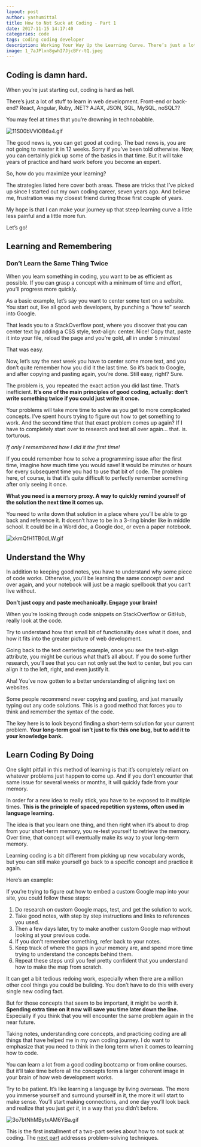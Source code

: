 ```yaml
---
layout: post
author: yashumittal
title: How to Not Suck at Coding - Part 1
date: 2017-11-15 14:17:40
categories: code
tags: coding coding developer
description: Working Your Way Up the Learning Curve. There’s just a lot of stuff to learn in web development. Front-end or back-end? React, Angular, Ruby, .NET? AJAX, JSON, SQL, MySQL, noSQL??
image: 1_7aJPlxn8gwhI7JjcBFr-tQ.jpeg
---
```


## Coding is damn hard.

When you’re just starting out, coding is hard as hell.

There’s just a lot of stuff to learn in web development. Front-end or back-end? React, Angular, Ruby, .NET? AJAX, JSON, SQL, MySQL, noSQL??

You may feel at times that you’re drowning in technobabble.

![11S00bVViOB6a4.gif](//blog.codecarrot.net/images/11S00bVViOB6a4.gif)

The good news is, you can get good at coding. The bad news is, you are not going to master it in 12 weeks. Sorry if you’ve been told otherwise. Now, you can certainly pick up some of the basics in that time. But it will take years of practice and hard work before you become an expert.

So, how do you maximize your learning?

The strategies listed here cover both areas. These are tricks that I’ve picked up since I started out my own coding career, seven years ago. And believe me, frustration was my closest friend during those first couple of years.

My hope is that I can make your journey up that steep learning curve a little less painful and a little more fun.

Let’s go!

## Learning and Remembering

### Don’t Learn the Same Thing Twice

When you learn something in coding, you want to be as efficient as possible. If you can grasp a concept with a minimum of time and effort, you’ll progress more quickly.

As a basic example, let’s say you want to center some text on a website. You start out, like all good web developers, by punching a “how to” search into Google.

That leads you to a StackOverflow post, where you discover that you can center text by adding a CSS style, text-align: center. Nice! Copy that, paste it into your file, reload the page and you’re gold, all in under 5 minutes!

That was easy.

Now, let’s say the next week you have to center some more text, and you don’t quite remember how you did it the last time. So it’s back to Google, and after copying and pasting again, you’re done. Still easy, right? Sure.

The problem is, you repeated the exact action you did last time. That’s inefficient. **It’s one of the main principles of good coding, actually: don’t write something twice if you could just write it once.**

Your problems will take more time to solve as you get to more complicated concepts. I’ve spent hours trying to figure out how to get something to work. And the second time that that exact problem comes up again? If I have to completely start over to research and test all over again… that. is. torturous.

*If only I remembered how I did it the first time!*

If you could remember how to solve a programming issue after the first time, imagine how much time you would save! It would be minutes or hours for every subsequent time you had to use that bit of code.
The problem here, of course, is that it’s quite difficult to perfectly remember something after only seeing it once.

**What you need is a memory proxy. A way to quickly remind yourself of the solution the next time it comes up.**

You need to write down that solution in a place where you’ll be able to go back and reference it. It doesn’t have to be in a 3-ring binder like in middle school. It could be in a Word doc, a Google doc, or even a paper notebook.

![xkmQfH1TB0dLW.gif](//blog.codecarrot.net/images/xkmQfH1TB0dLW.gif)

## Understand the Why

In addition to keeping good notes, you have to understand why some piece of code works. Otherwise, you’ll be learning the same concept over and over again, and your notebook will just be a magic spellbook that you can’t live without.

**Don’t just copy and paste mechanically. Engage your brain!**

When you’re looking through code snippets on StackOverflow or GitHub, really look at the code.

Try to understand how that small bit of functionality does what it does, and how it fits into the greater picture of web development.

Going back to the text centering example, once you see the text-align attribute, you might be curious what that’s all about. If you do some further research, you’ll see that you can not only set the text to center, but you can align it to the left, right, and even justify it.

Aha! You’ve now gotten to a better understanding of aligning text on websites.

Some people recommend never copying and pasting, and just manually typing out any code solutions. This is a good method that forces you to think and remember the syntax of the code.

The key here is to look beyond finding a short-term solution for your current problem. **Your long-term goal isn’t just to fix this one bug, but to add it to your knowledge bank.**

## Learn Coding By Doing

One slight pitfall in this method of learning is that it’s completely reliant on whatever problems just happen to come up. And if you don’t encounter that same issue for several weeks or months, it will quickly fade from your memory.

In order for a new idea to really stick, you have to be exposed to it multiple times. **This is the principle of spaced repetition systems, often used in language learning.**

The idea is that you learn one thing, and then right when it’s about to drop from your short-term memory, you re-test yourself to retrieve the memory. Over time, that concept will eventually make its way to your long-term memory.

Learning coding is a bit different from picking up new vocabulary words, but you can still make yourself go back to a specific concept and practice it again.

Here’s an example:

If you’re trying to figure out how to embed a custom Google map into your site, you could follow these steps:

1. Do research on custom Google maps, test, and get the solution to work.
2. Take good notes, with step by step instructions and links to references you used.
3. Then a few days later, try to make another custom Google map without looking at your previous code.
4. If you don’t remember something, refer back to your notes.
5. Keep track of where the gaps in your memory are, and spend more time trying to understand the concepts behind them.
6. Repeat these steps until you feel pretty confident that you understand how to make the map from scratch.

It can get a bit tedious redoing work, especially when there are a million other cool things you could be building. You don’t have to do this with every single new coding fact.

But for those concepts that seem to be important, it might be worth it. **Spending extra time on it now will save you time later down the line.** Especially if you think that you will encounter the same problem again in the near future.

Taking notes, understanding core concepts, and practicing coding are all things that have helped me in my own coding journey. I do want to emphasize that you need to think in the long term when it comes to learning how to code.

You can learn a lot from a good coding bootcamp or from online courses. But it’ll take time before all the concepts form a larger coherent image in your brain of how web development works.

Try to be patient. It’s like learning a language by living overseas. The more you immerse yourself and surround yourself in it, the more it will start to make sense. You’ll start making connections, and one day you’ll look back and realize that you just *get it*, in a way that you didn’t before.

![3o7btNhMBytxAM6YBa.gif](//blog.codecarrot.net/images/3o7btNhMBytxAM6YBa.gif)

This is the first installment of a two-part series about how to not suck at coding. The [next part](/how-to-not-suck-at-coding-part-2) addresses problem-solving techniques.